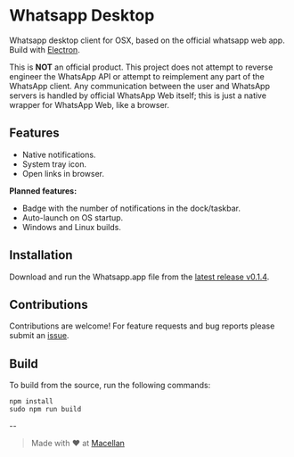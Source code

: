 # Whatsapp Desktop

Whatsapp desktop client for OSX, based on the official whatsapp web app. Build with [Electron](http://electron.atom.io/).  

This is **NOT** an official product. This project does not attempt to reverse engineer the WhatsApp API or attempt to reimplement any part of the WhatsApp client. Any communication between the user and WhatsApp servers is handled by official WhatsApp Web itself; this is just a native wrapper for WhatsApp Web, like a browser.

## Features

* Native notifications.  
* System tray icon.  
* Open links in browser.  

**Planned features:**  

* Badge with the number of notifications in the dock/taskbar.  
* Auto-launch on OS startup.  
* Windows and Linux builds.  

## Installation

Download and run the Whatsapp.app file from the [latest release v0.1.4](https://github.com/bcalik/Whatsapp-Desktop/releases/download/v0.1.4/Whatsapp.app.zip).

## Contributions

Contributions are welcome! For feature requests and bug reports please submit an [issue](https://github.com/bcalik/Whatsapp-Desktop/issues).

## Build

To build from the source, run the following commands:  

`npm install`  
`sudo npm run build`  

--

> Made with :heart: at [Macellan](http://macellan.net)
